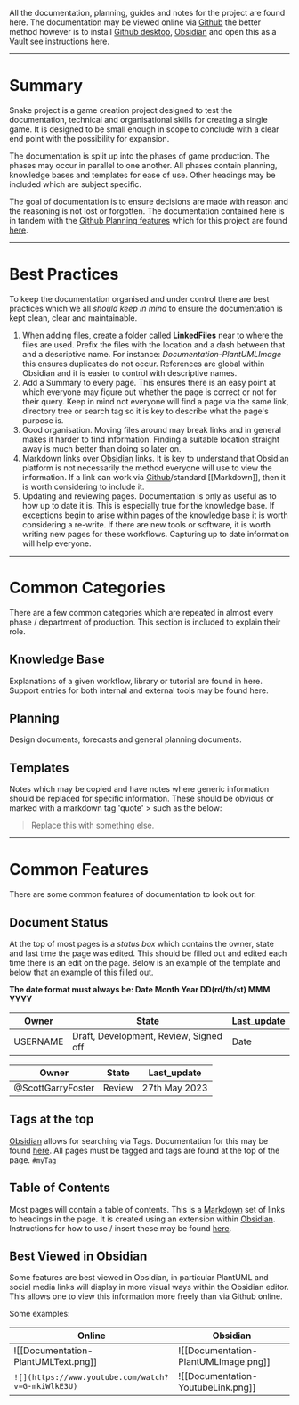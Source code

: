 All the documentation, planning, guides and notes for the project are found here. The documentation may be viewed online via [Github](https://github.com/ScottGarryFoster/PROJECT-Snake/blob/main/SnakeGameDocumentation) the better method however is to install [Github desktop](https://desktop.github.com/), [Obsidian](https://obsidian.md/) and open this as a Vault see instructions here.

---
# Summary
Snake project is a game creation project designed to test the documentation, technical and organisational skills for creating a single game. It is designed to be small enough in scope to conclude with a clear end point with the possibility for expansion.

The documentation is split up into the phases of game production. The phases may occur in parallel to one another. All phases contain planning, knowledge bases and templates for ease of use. Other headings may be included which are subject specific.

The goal of documentation is to ensure decisions are made with reason and the reasoning is not lost or forgotten. The documentation contained here is in tandem with the [Github Planning features](https://github.com/features/issues) which for this project are found [here](https://github.com/ScottGarryFoster/PROJECT-Snake/projects?query=is%3Aopen).

---
# Best Practices
To keep the documentation organised and under control there are best practices which we all *should keep in mind* to ensure the documentation is kept clean, clear and maintainable.

1. When adding files, create a folder called **LinkedFiles** near to where the files are used. Prefix the files with the location and a dash between that and a descriptive name. For instance: *Documentation-PlantUMLImage* this ensures duplicates do not occur. References are global within Obsidian and it is easier to control with descriptive names.
2. Add a Summary to every page. This ensures there is an easy point at which everyone may figure out whether the page is correct or not for their query. Keep in mind not everyone will find a page via the same link, directory tree or search tag so it is key to describe what the page's purpose is.
3. Good organisation. Moving files around may break links and in general makes it harder to find information. Finding a suitable location straight away is much better than doing so later on.
4. Markdown links over [Obsidian](https://obsidian.md/) links. It is key to understand that Obsidian platform is not necessarily the method everyone will use to view the information. If a link can work via [Github](https://github.com/)/standard [[Markdown]], then it is worth considering to include it.
5. Updating and reviewing pages. Documentation is only as useful as to how up to date it is. This is especially true for the knowledge base. If exceptions begin to arise within pages of the knowledge base it is worth considering a re-write. If there are new tools or software, it is worth writing new pages for these workflows. Capturing up to date information will help everyone.

---
# Common Categories
There are a few common categories which are repeated in almost every phase / department of production. This section is included to explain their role.

## Knowledge Base
Explanations of a given workflow, library or tutorial are found in here. Support entries for both internal and external tools may be found here.

## Planning
Design documents, forecasts and general planning documents.

## Templates
Notes which may be copied and have notes where generic information should be replaced for specific information. These should be obvious or marked with a markdown tag 'quote' > such as the below:
>Replace this with something else.

---
# Common Features
There are some common features of documentation to look out for.

## Document Status
At the top of most pages is a *status box* which contains the owner, state and last time the page was edited. This should be filled out and edited each time there is an edit on the page. Below is an example of the template and below that an example of this filled out.

**The date format must always be: Date Month Year DD(rd/th/st) MMM YYYY**

|Owner|State|Last_update|
|--|--|--|
|USERNAME|Draft, Development, Review, Signed off|Date|

|Owner|State|Last_update|
|--|--|--|
|@ScottGarryFoster|Review|27th May 2023|

## Tags at the top
[Obsidian](https://obsidian.md/) allows for searching via Tags. Documentation for this may be found [here](https://help.obsidian.md/Editing+and+formatting/Tags). All pages must be tagged and tags are found at the top of the page.
`#myTag`

## Table of Contents
Most pages will contain a table of contents. This is a [Markdown](https://www.markdownguide.org/cheat-sheet/) set of links to headings in the page. It is created using an extension within [Obsidian](https://obsidian.md/). Instructions for how to use / insert these may be found [here](obsidian://open?vault=SnakeGameDocumentation&file=1.%20Documentation%2FKnowledge%20Base%2FObsidian). 

## Best Viewed in Obsidian
Some features are best viewed in Obsidian, in particular PlantUML and social media links will display in more visual ways within the Obsidian editor. This allows one to view this information more freely than via Github online.

Some examples:

|Online|Obsidian|
|---|---|
| ![[Documentation-PlantUMLText.png]] | ![[Documentation-PlantUMLImage.png]]|
|`![](https://www.youtube.com/watch?v=G-mkiWlkE3U)`| ![[Documentation-YoutubeLink.png]] |
